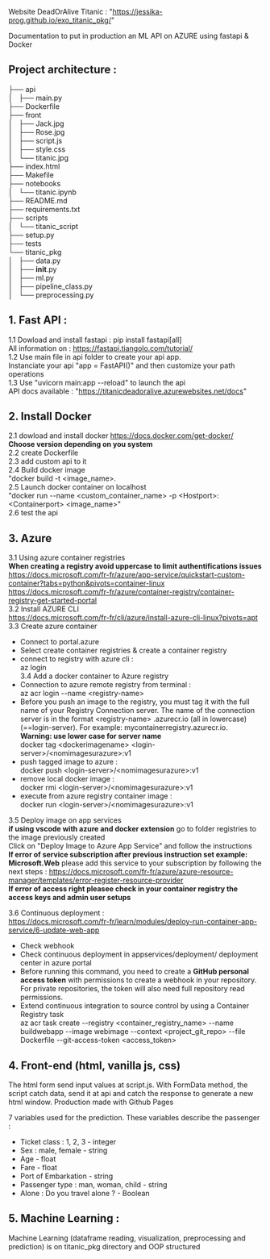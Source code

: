 Website DeadOrAlive Titanic : "https://jessika-prog.github.io/exo_titanic_pkg/"

Documentation to put in production an ML API on AZURE using fastapi & Docker

## Project architecture :    
├── api      
│   ├── main.py    
├── Dockerfile       
├── front       
│   ├── Jack.jpg       
│   ├── Rose.jpg         
│   ├── script.js        
│   ├── style.css       
│   └── titanic.jpg     
├── index.html        
├── Makefile          
├── notebooks         
│   └── titanic.ipynb        
├── README.md      
├── requirements.txt     
├── scripts    
│   └── titanic_script      
├── setup.py     
├── tests     
└── titanic_pkg    
│   ├── data.py      
│   ├── __init__.py      
│   ├── ml.py        
│   ├── pipeline_class.py     
│   └── preprocessing.py      

## 1. Fast API :

1.1 Dowload and install fastapi : pip install fastapi[all]    
All information on : https://fastapi.tiangolo.com/tutorial/    
1.2 Use main file in api folder to create your api app.    
Instanciate your api "app = FastAPI()" and then customize your path operations        
1.3 Use "uvicorn main:app --reload" to launch the api        
API docs available : "https://titanicdeadoralive.azurewebsites.net/docs"        


## 2. Install Docker

2.1 dowload and install docker https://docs.docker.com/get-docker/          
__Choose version depending on you system__    
2.2 create Dockerfile       
2.3 add custom api to it   
2.4 Build docker image      
"docker build -t  \<image_name\>.    
2.5 Launch docker container on localhost        
"docker run --name \<custom_container_name\> -p \<Hostport\>:\<Containerport\> \<image_name\>"      
2.6 test the api   

## 3. Azure
3.1 Using azure container registries     
 **When creating a registry avoid uppercase to limit authentifications issues**        
https://docs.microsoft.com/fr-fr/azure/app-service/quickstart-custom-container?tabs=python&pivots=container-linux     
https://docs.microsoft.com/fr-fr/azure/container-registry/container-registry-get-started-portal    
3.2 Install  AZURE CLI   
https://docs.microsoft.com/fr-fr/cli/azure/install-azure-cli-linux?pivots=apt    
3.3 Create azure container       
 * Connect to portal.azure         
 * Select create container registries & create a container registry       
 * connect to registry with azure cli :       
 az login       
 3.4 Add a docker container to Azure registry  
 * Connection to azure remote registry from terminal :     
 az acr login --name \<registry-name\>    
 * Before you push an image to the registry, you must tag it with the full name of your Registry Connection server. The name of the connection server is in the format \<registry-name\> .azurecr.io (all in lowercase)(==login-server). For example: mycontainerregistry.azurecr.io.  
 **Warning: use lower case for server name**  
 docker tag \<dockerimagename\> \<login-server\>/\<nomimagesurazure\>:v1   
 * push tagged image to azure  :        
docker push \<login-server\>/\<nomimagesurazure\>:v1      
* remove local docker image :    
docker rmi \<login-server\>/\<nomimagesurazure\>:v1    
* execute from azure registry container image :    
docker run \<login-server\>/\<nomimagesurazure\>:v1    

3.5 Deploy image on app services      
**if using vscode with azure and docker extension** go to folder registries to the image previously created    
Click on "Deploy Image to Azure App Service" and follow the instructions     
**If error of service subscription after previous instruction set example: Microsoft.Web** please add this service to your subscription by following the next steps : 
 https://docs.microsoft.com/fr-fr/azure/azure-resource-manager/templates/error-register-resource-provider     
 **If error of access right pleasee check in your container registry the access keys and admin user setups**    
 
3.6 Continuous deployment :    
https://docs.microsoft.com/fr-fr/learn/modules/deploy-run-container-app-service/6-update-web-app
* Check webhook
* Check continuous deployment in appservices/deployment/ deployment center in azure portal
* Before running this command, you need to create a **GitHub personal access token** with permissions to create a webhook in your repository. For private repositories, the token will also need full repository read permissions.
* Extend continuous integration to source control by using a Container Registry task         
az acr task create --registry \<container_registry_name\> --name buildwebapp --image webimage --context \<project_git_repo\> --file Dockerfile --git-access-token \<access_token\>

## 4. Front-end (html, vanilla js, css)
The html form send input values at script.js. With FormData method, the script catch data, send it at api and catch the response to generate a new html window.
Production made with Github Pages

7 variables used for the prediction. These variables describe the passenger : 
* Ticket class : 1, 2, 3 - integer
* Sex : male, female - string
* Age - float
* Fare - float 
* Port of Embarkation - string 
* Passenger type : man, woman, child - string
* Alone : Do you travel alone ? - Boolean

## 5. Machine Learning : 
Machine Learning (dataframe reading, visualization, preprocessing and prediction) is on titanic_pkg directory and OOP structured



